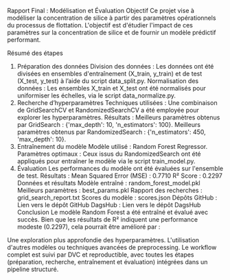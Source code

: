 Rapport Final : Modélisation et Évaluation
Objectif
Ce projet vise à modéliser la concentration de silice à partir des paramètres opérationnels du processus de flottation. L'objectif est d'étudier l'impact de ces paramètres sur la concentration de silice et de fournir un modèle prédictif performant.

Résumé des étapes
1. Préparation des données
Division des données :
Les données ont été divisées en ensembles d'entraînement (X_train, y_train) et de test (X_test, y_test) à l’aide du script data_split.py.
Normalisation des données :
Les ensembles X_train et X_test ont été normalisés pour uniformiser les échelles, via le script data_normalize.py.
2. Recherche d’hyperparamètres
Techniques utilisées :
Une combinaison de GridSearchCV et RandomizedSearchCV a été employée pour explorer les hyperparamètres.
Résultats :
Meilleurs paramètres obtenus par GridSearch : {'max_depth': 10, 'n_estimators': 100}.
Meilleurs paramètres obtenus par RandomizedSearch : {'n_estimators': 450, 'max_depth': 10}.
3. Entraînement du modèle
Modèle utilisé : Random Forest Regressor.
Paramètres optimaux : Ceux issus du RandomizedSearch ont été appliqués pour entraîner le modèle via le script train_model.py.
4. Évaluation
Les performances du modèle ont été évaluées sur l'ensemble de test.
Résultats :
Mean Squared Error (MSE) : 0.7710
R² Score : 0.2297
Données et résultats
Modèle entraîné : random_forest_model.pkl
Meilleurs paramètres : best_params.pkl
Rapport des recherches : grid_search_report.txt
Scores du modèle : scores.json
Dépôts
GitHub : Lien vers le dépôt GitHub
DagsHub : Lien vers le dépôt DagsHub
Conclusion
Le modèle Random Forest a été entraîné et évalué avec succès. Bien que les résultats de R² indiquent une performance modeste (0.2297), cela pourrait être amélioré par :

Une exploration plus approfondie des hyperparamètres.
L'utilisation d'autres modèles ou techniques avancées de preprocessing.
Le workflow complet est suivi par DVC et reproductible, avec toutes les étapes (préparation, recherche, entraînement et évaluation) intégrées dans un pipeline structuré.